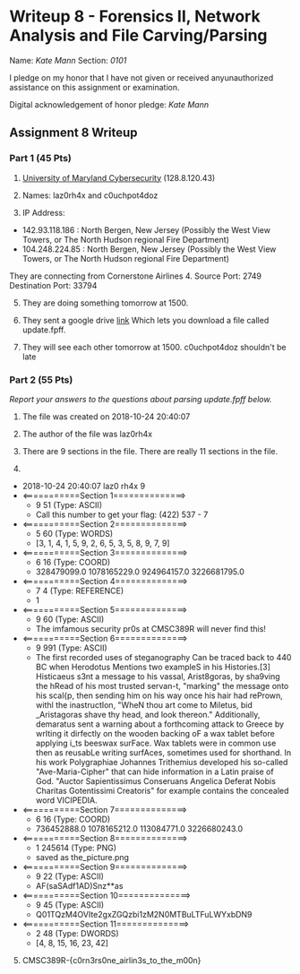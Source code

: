 Writeup 8 - Forensics II, Network Analysis and File Carving/Parsing
=====

Name: *Kate Mann*
Section: *0101*

I pledge on my honor that I have not given or received anyunauthorized assistance on this assignment or examination.

Digital acknowledgement of honor pledge: *Kate Mann*

## Assignment 8 Writeup

### Part 1 (45 Pts)
1. [University of Maryland Cybersecurity](http://csec.umiacs.umd.edu/) (128.8.120.43)

2. Names: laz0rh4x and c0uchpot4doz

3. IP Address: 
* 142.93.118.186 : North Bergen, New Jersey (Possibly the West View Towers, or The North Hudson regional Fire Department)
* 104.248.224.85 : North Bergen, New Jersey (Possibly the West View Towers, or The North Hudson regional Fire Department)

They are connecting from Cornerstone Airlines
4. Source Port: 2749
Destination Port: 33794

5. They are doing something tomorrow at 1500. 

6. They sent a google drive [link](https://drive.google.com/file/d/1McOX5WjeVHNLyTBNXqbOde7l8SAQ3DoI/view)
Which lets you download a file called update.fpff. 

7. They will see each other tomorrow at 1500. c0uchpot4doz shouldn't be late

### Part 2 (55 Pts)

*Report your answers to the questions about parsing update.fpff below.*
1. The file was created on 2018-10-24 20:40:07

2. The author of the file was laz0rh4x

3. There are 9 sections in the file. There are really 11 sections in the file. 

4.

* 2018-10-24 20:40:07 laz0 rh4x 9 
* <===========Section 1==============>
    * 9 51 (Type: ASCII)
    * Call this number to get your flag: (422) 537 - 7
* <===========Section 2==============>
    * 5 60  (Type: WORDS)
    * [3, 1, 4, 1, 5, 9, 2, 6, 5, 3, 5, 8, 9, 7, 9]
* <===========Section 3==============>
    * 6 16 (Type: COORD)
    * 328479099.0 1078165229.0 924964157.0 3226681795.0 
* <===========Section 4==============>
    * 7 4 (Type: REFERENCE)
    * 1
* <===========Section 5==============>
    * 9 60 (Type: ASCII)
    * The imfamous security pr0s at CMSC389R will never find this!
* <===========Section 6==============>
    * 9 991 (Type: ASCII)
    * The first recorded uses of steganography Can be traced back to 440 BC when Herodotus Mentions two exampleS in his Histories.[3] Histicaeus s3nt a message to his vassal, Arist8goras, by sha9ving the hRead of his most trusted servan-t, "marking" the message onto his scal{p, then sending him on his way once his hair had rePrown, withl the inastructIon, "WheN thou art come to Miletus, bid _Aristagoras shave thy head, and look thereon." Additionally, demaratus sent a warning about a forthcoming attack to Greece by wrIting it dirfectly on the wooden backing oF a wax tablet before applying i_ts beeswax surFace. Wax tablets were in common use then as reusabLe writing surfAces, sometimes used for shorthand. In his work Polygraphiae Johannes Trithemius developed his so-called "Ave-Maria-Cipher" that can hide information in a Latin praise of God. "Auctor Sapientissimus Conseruans Angelica Deferat Nobis Charitas Gotentissimi Creatoris" for example contains the concealed word VICIPEDIA.
* <===========Section 7==============>
    * 6 16 (Type: COORD)
    * 736452888.0 1078165212.0 113084771.0 3226680243.0 
* <===========Section 8==============>
    * 1 245614 (Type: PNG)
    * saved as the_picture.png
* <===========Section 9==============>
    * 9 22 (Type: ASCII)
    * AF(saSAdf1AD)Snz**as
* <===========Section 10==============>
    * 9 45 (Type: ASCII)
    * Q01TQzM4OVIte2gxZGQzbi1zM2N0MTBuLTFuLWYxbDN9
* <===========Section 11==============>
    * 2 48 (Type: DWORDS)
    * [4, 8, 15, 16, 23, 42]


5. CMSC389R-{c0rn3rs0ne_airlin3s_to_the_m00n}
